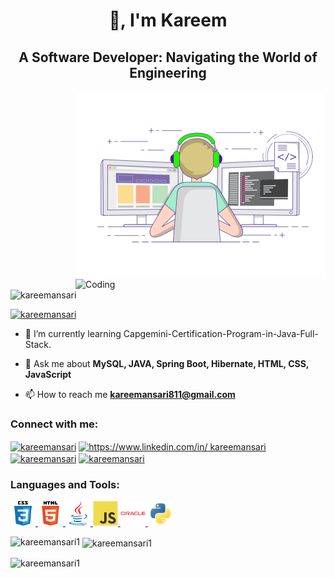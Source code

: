 
<h1 align="center">👋, I'm Kareem </h1>
<h2 align="center">A Software Developer: Navigating the World of Engineering</h2>
<img align="right" alt="Coding" width="400" src="https://raw.githubusercontent.com/devSouvik/devSouvik/master/gif3.gif">
<img align="right" alt="Coding" width="400" src="https://camo.githubusercontent.com/5ddf73ad3a205111cf8c686f687fc216c2946a75005718c8da5b837ad9de78c9/68747470733a2f2f7468756d62732e6766796361742e636f6d2f4576696c4e657874446576696c666973682d736d616c6c2e676966">

<p align="left"> <img src="https://komarev.com/ghpvc/?username=kareemansari&label=Profile%20views&color=0e75b6&style=flat" alt="kareemansari" /> </p>

<p align="left"> <a href="https://x.com/KareemA79705567?t=ND7RAroK4aYZoqm2IVUt9w&s=09" target="blank"><img src="https://img.shields.io/twitter/follow/kareemansari?logo=twitter&style=for-the-badge" alt="kareemansari" /></a> </p>

- 🌱  I’m currently learning Capgemini-Certification-Program-in-Java-Full-Stack.

- 💬 Ask me about **MySQL, JAVA, Spring Boot, Hibernate, HTML, CSS, JavaScript**

- 📫 How to reach me **kareemansari811@gmail.com**

<h3 align="left">Connect with me:</h3>
<p align="left">
<a href="https://x.com/KareemA79705567?t=ND7RAroK4aYZoqm2IVUt9w&s=09" target="blank"><img align="center" src="https://raw.githubusercontent.com/rahuldkjain/github-profile-readme-generator/master/src/images/icons/Social/twitter.svg" alt="kareemansari" height="30" width="40" /></a>
<a href="https://www.linkedin.com/in/kareem-ansari-b4175020a/"
  target="blank"><img align="center" src="https://raw.githubusercontent.com/rahuldkjain/github-profile-readme-generator/master/src/images/icons/Social/linked-in-alt.svg" alt="https://www.linkedin.com/in/
kareemansari" height="30" width="40" /></a>
<a href="https://instagram.com/_kareem.ansari_" target="blank"><img align="center" src="https://raw.githubusercontent.com/rahuldkjain/github-profile-readme-generator/master/src/images/icons/Social/instagram.svg" alt="kareemansari" height="30" width="40" /></a>
<a href="https://www.hackerrank.com/kareemansari811" target="blank"><img align="center" src="https://raw.githubusercontent.com/rahuldkjain/github-profile-readme-generator/master/src/images/icons/Social/hackerrank.svg" alt="kareemansari" height="30" width="40" /></a>

</p>

<h3 align="left">Languages and Tools:</h3>
<p align="left"> <a href="https://www.w3schools.com/css/" target="_blank" rel="noreferrer"> <img src="https://raw.githubusercontent.com/devicons/devicon/master/icons/css3/css3-original-wordmark.svg" alt="css3" width="40" height="40"/> </a> <a href="https://www.w3.org/html/" target="_blank" rel="noreferrer"> <img src="https://raw.githubusercontent.com/devicons/devicon/master/icons/html5/html5-original-wordmark.svg" alt="html5" width="40" height="40"/> </a> <a href="https://www.java.com" target="_blank" rel="noreferrer"> <img src="https://raw.githubusercontent.com/devicons/devicon/master/icons/java/java-original.svg" alt="java" width="40" height="40"/> </a> <a href="https://developer.mozilla.org/en-US/docs/Web/JavaScript" target="_blank" rel="noreferrer"> <img src="https://raw.githubusercontent.com/devicons/devicon/master/icons/javascript/javascript-original.svg" alt="javascript" width="40" height="40"/> </a> <a href="https://www.oracle.com/" target="_blank" rel="noreferrer"> <img src="https://raw.githubusercontent.com/devicons/devicon/master/icons/oracle/oracle-original.svg" alt="oracle" width="40" height="40"/> </a> <a href="https://www.python.org" target="_blank" rel="noreferrer"> <img src="https://raw.githubusercontent.com/devicons/devicon/master/icons/python/python-original.svg" alt="python" width="40" height="40"/> </a> </p>

<p><img align="left" src="https://github-readme-stats.vercel.app/api/top-langs?username=kareemansari1&show_icons=true&locale=en&layout=compact" alt="kareemansari1" /></p>

<p>&nbsp;<img align="center" src="https://github-readme-stats.vercel.app/api?username=kareemansari1&show_icons=true&locale=en" alt="kareemansari1" /></p>

<p><img align="center" src="https://github-readme-streak-stats.herokuapp.com/?user=kareemansari1" alt="kareemansari1" /></p>
